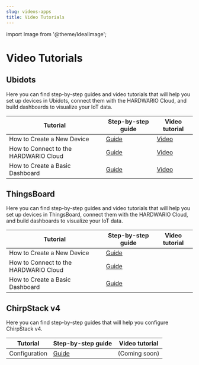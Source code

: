 ```yaml
---
slug: videos-apps
title: Video Tutorials
---
```


import Image from '@theme/IdealImage';

# Video Tutorials

## Ubidots

Here you can find step-by-step guides and video tutorials that will help you set up devices in Ubidots, connect them with the HARDWARIO Cloud, and build dashboards to visualize your IoT data.

| Tutorial                                   | Step-by-step guide                     | Video tutorial                         |
|--------------------------------------------|-----------------------------------------|-----------------------------------------|
| How to Create a New Device      | [Guide](https://docs.hardwario.com/apps/ubidots/creating-device) | [Video](https://youtu.be/1me1lS9fxgI) |
| How to Connect to the HARDWARIO Cloud           | [Guide](https://docs.hardwario.com/apps/ubidots/cloud-connection) | [Video](https://youtu.be/yVeqZuJ8rmQ) |
| How to Create a Basic Dashboard     | [Guide](https://docs.hardwario.com/apps/ubidots/creating-dashboard) | [Video](https://youtu.be/4TwoPWqODIQ) |

## ThingsBoard

Here you can find step-by-step guides and video tutorials that will help you set up devices in ThingsBoard, connect them with the HARDWARIO Cloud, and build dashboards to visualize your IoT data.

| Tutorial                                   | Step-by-step guide                     | Video tutorial                         |
|--------------------------------------------|-----------------------------------------|-----------------------------------------|
| How to Create a New Device      | [Guide](https://docs.hardwario.com/apps/thingsboard/creating-device) |  |
| How to Connect to the HARDWARIO Cloud           | [Guide](https://docs.hardwario.com/apps/thingsboard/cloud-connection) |  |
| How to Create a Basic Dashboard     | [Guide](https://docs.hardwario.com/apps/thingsboard/creating-dashboard) |  |

## ChirpStack v4

Here you can find step-by-step guides that will help you configure ChirpStack v4.

| Tutorial             | Step-by-step guide                                                                 | Video tutorial |
|----------------------|------------------------------------------------------------------------------------|----------------|
| Configuration        | [Guide](https://docs.hardwario.com/apps/chirpstack/chirpstack-configuration)       | (Coming soon)  |








